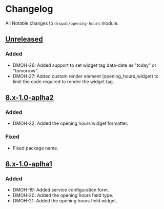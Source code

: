 # Changelog

All Notable changes to `drupal/opening-hours` module.

## [Unreleased]

### Added

* DMOH-26: Added support to set widget tag data-date as "today" or "tomorrow".
* DMOH-27: Added custom render element (opening_hours_widget) to limit the code
  required to render the widget tag.

## [8.x-1.0-aplha2]

### Added

* DMOH-22: Added the opening hours widget formatter.

### Fixed

* Fixed package name.

## [8.x-1.0-aplha1]

### Added

* DMOH-19: Added service configuration form.
* DMOH-20: Added the opening hours field type.
* DMOH-21: Added the opening hours field widget.

[8.x-1.0-aplha2]: https://github.com/StadGent/drupal_module_opening-hours/compare/8.x-1.0-aplha1...8.x-1.0-aplha2
[8.x-1.0-aplha1]: https://github.com/StadGent/drupal_module_opening-hours/releases/tag/8.x-1.0-aplha1
[Unreleased]: https://github.com/StadGent/drupal_module_opening-hours/compare/master...develop
